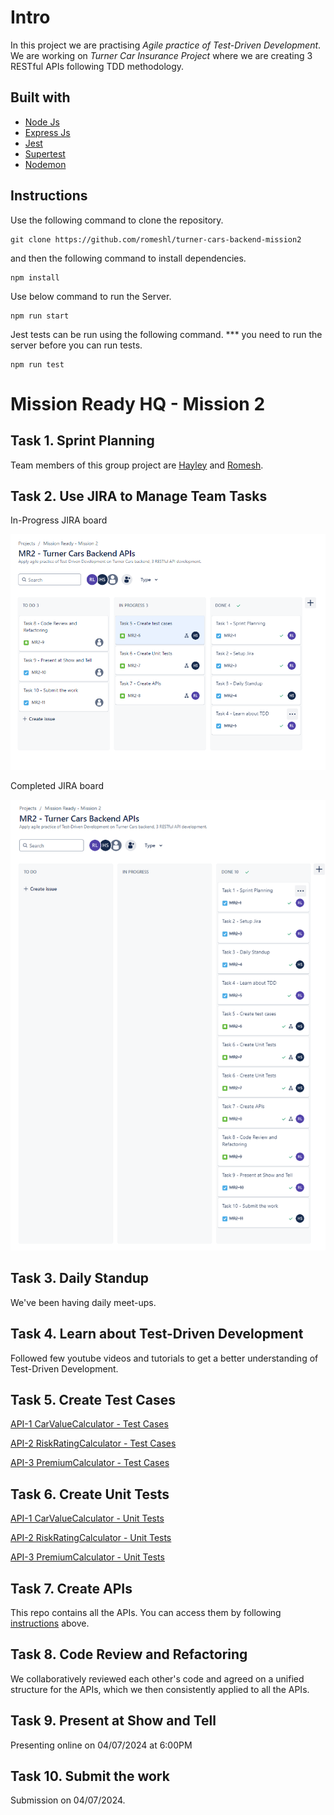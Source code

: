 # Intro

In this project we are practising *Agile practice of Test-Driven Development*. We are working on *Turner Car Insurance Project* where we are creating 3 RESTful APIs following TDD methodology. 

## Built with
- [Node Js](https://nodejs.org/en)
- [Express Js](https://expressjs.com/)
- [Jest](https://jestjs.io/)
- [Supertest](https://www.npmjs.com/package/supertest)
- [Nodemon](https://www.npmjs.com/package/nodemon)

## Instructions

Use the following command to clone the repository. 

```
git clone https://github.com/romeshl/turner-cars-backend-mission2
```
and then the following command to install dependencies. 

```
npm install
```
Use below command to run the Server.
```
npm run start
```
Jest tests can be run using the following command.
*** you need to run the server before you can run tests. 
```
npm run test
```

# Mission Ready HQ - Mission 2 

## Task 1. Sprint Planning

Team members of this group project are [Hayley](https://github.com/justhaylz) and [Romesh](https://github.com/romeshl).

## Task 2. Use JIRA to Manage Team Tasks

In-Progress JIRA board

![screenshot](./Mission%202%20-%20In%20progress%20-%20JIRA.png)

Completed JIRA board

![screenshot](./Completed%20JIRA%20-Board.png)

## Task 3. Daily Standup

We've been having daily meet-ups.

## Task 4. Learn about Test-Driven Development

Followed few youtube videos and tutorials to get a better understanding of Test-Driven Development.

## Task 5. Create Test Cases

[API-1 CarValueCalculator - Test Cases](./Tests/CarValueCalculator%20-%20Test%20cases.md)

[API-2 RiskRatingCalculator - Test Cases](./Tests/RiskRating%20Calculator%20-%20Test%20cases.md)

[API-3 PremiumCalculator - Test Cases](./Tests/PremiumCalculator%20-%20Test%20cases.md)

## Task 6. Create Unit Tests

[API-1 CarValueCalculator - Unit Tests](./Tests/CarValueCalculator.test.js)

[API-2 RiskRatingCalculator - Unit Tests](./Tests/RiskRatingCalculator.test.js)

[API-3 PremiumCalculator - Unit Tests](./Tests/PremiumCalculator.test.js)

## Task 7. Create APIs

This repo contains all the APIs. You can access them by following [instructions](#instructions) above.

## Task 8. Code Review and Refactoring

We collaboratively reviewed each other's code and agreed on a unified structure for the APIs, which we then consistently applied to all the APIs.

## Task 9. Present at Show and Tell

Presenting online on 04/07/2024 at 6:00PM

## Task 10. Submit the work

Submission on 04/07/2024.

